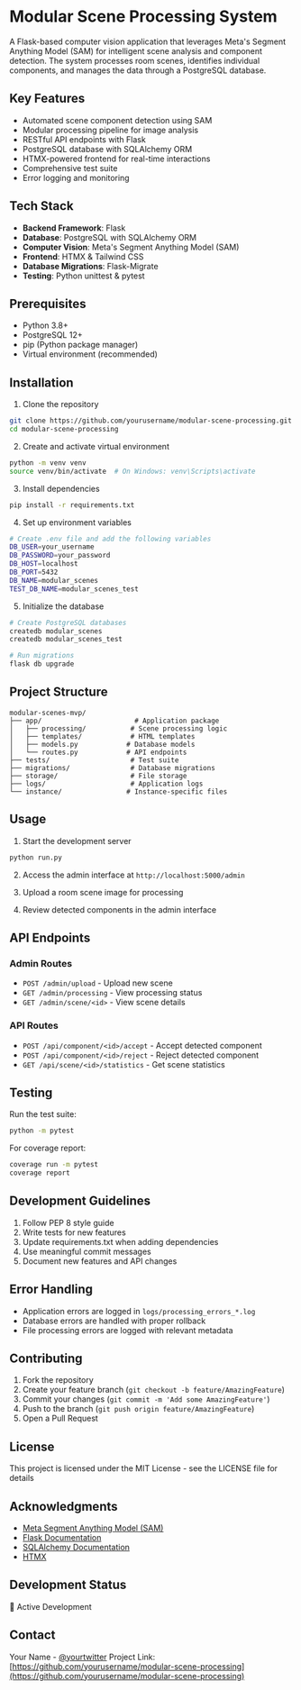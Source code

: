 # Modular Scene Processing System

A Flask-based computer vision application that leverages Meta's Segment Anything Model (SAM) for intelligent scene analysis and component detection. The system processes room scenes, identifies individual components, and manages the data through a PostgreSQL database.

## Key Features
- Automated scene component detection using SAM
- Modular processing pipeline for image analysis
- RESTful API endpoints with Flask
- PostgreSQL database with SQLAlchemy ORM
- HTMX-powered frontend for real-time interactions
- Comprehensive test suite
- Error logging and monitoring

## Tech Stack
- **Backend Framework**: Flask
- **Database**: PostgreSQL with SQLAlchemy ORM
- **Computer Vision**: Meta's Segment Anything Model (SAM)
- **Frontend**: HTMX & Tailwind CSS
- **Database Migrations**: Flask-Migrate
- **Testing**: Python unittest & pytest

## Prerequisites
- Python 3.8+
- PostgreSQL 12+
- pip (Python package manager)
- Virtual environment (recommended)

## Installation

1. Clone the repository
```bash
git clone https://github.com/yourusername/modular-scene-processing.git
cd modular-scene-processing
```

2. Create and activate virtual environment
```bash
python -m venv venv
source venv/bin/activate  # On Windows: venv\Scripts\activate
```

3. Install dependencies
```bash
pip install -r requirements.txt
```

4. Set up environment variables
```bash
# Create .env file and add the following variables
DB_USER=your_username
DB_PASSWORD=your_password
DB_HOST=localhost
DB_PORT=5432
DB_NAME=modular_scenes
TEST_DB_NAME=modular_scenes_test
```

5. Initialize the database
```bash
# Create PostgreSQL databases
createdb modular_scenes
createdb modular_scenes_test

# Run migrations
flask db upgrade
```

## Project Structure
```
modular-scenes-mvp/
├── app/                       # Application package
│   ├── processing/           # Scene processing logic
│   ├── templates/            # HTML templates
│   ├── models.py            # Database models
│   └── routes.py            # API endpoints
├── tests/                    # Test suite
├── migrations/               # Database migrations
├── storage/                  # File storage
├── logs/                     # Application logs
└── instance/                # Instance-specific files
```

## Usage

1. Start the development server
```bash
python run.py
```

2. Access the admin interface at `http://localhost:5000/admin`

3. Upload a room scene image for processing

4. Review detected components in the admin interface

## API Endpoints

### Admin Routes
- `POST /admin/upload` - Upload new scene
- `GET /admin/processing` - View processing status
- `GET /admin/scene/<id>` - View scene details

### API Routes
- `POST /api/component/<id>/accept` - Accept detected component
- `POST /api/component/<id>/reject` - Reject detected component
- `GET /api/scene/<id>/statistics` - Get scene statistics

## Testing

Run the test suite:
```bash
python -m pytest
```

For coverage report:
```bash
coverage run -m pytest
coverage report
```

## Development Guidelines

1. Follow PEP 8 style guide
2. Write tests for new features
3. Update requirements.txt when adding dependencies
4. Use meaningful commit messages
5. Document new features and API changes

## Error Handling

- Application errors are logged in `logs/processing_errors_*.log`
- Database errors are handled with proper rollback
- File processing errors are logged with relevant metadata

## Contributing

1. Fork the repository
2. Create your feature branch (`git checkout -b feature/AmazingFeature`)
3. Commit your changes (`git commit -m 'Add some AmazingFeature'`)
4. Push to the branch (`git push origin feature/AmazingFeature`)
5. Open a Pull Request

## License

This project is licensed under the MIT License - see the LICENSE file for details

## Acknowledgments

- [Meta Segment Anything Model (SAM)](https://segment-anything.com/)
- [Flask Documentation](https://flask.palletsprojects.com/)
- [SQLAlchemy Documentation](https://docs.sqlalchemy.org/)
- [HTMX](https://htmx.org/)

## Development Status
🚧 Active Development

## Contact

Your Name - [@yourtwitter](https://twitter.com/yourtwitter)
Project Link: [https://github.com/yourusername/modular-scene-processing](https://github.com/yourusername/modular-scene-processing)